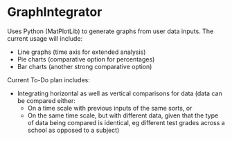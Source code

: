 # GraphIntegrator
Uses Python (MatPlotLib) to generate graphs from user data inputs. The current usage will include:
- Line graphs (time axis for extended analysis)
- Pie charts (comparative option for percentages)
- Bar charts (another strong comparative option)

Current To-Do plan includes:
- Integrating horizontal as well as vertical comparisons for data (data can be compared either:
  - On a time scale with previous inputs of the same sorts, or
  - On the same time scale, but with different data, given that the type of data being compared is identical, eg different test grades across a school as opposed to a subject) 
